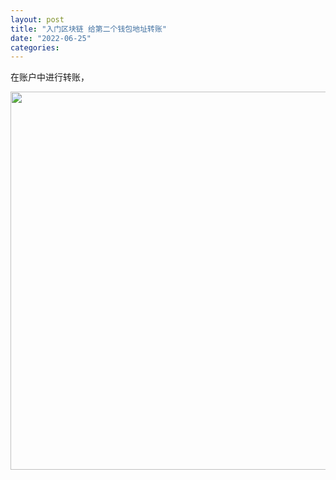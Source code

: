```yaml
---
layout: post
title: "入门区块链 给第二个钱包地址转账"
date: "2022-06-25"
categories: 
---
```

<p>在账户中进行转账，</p>

<p><img height="605" src="/uploads/ckeditor/pictures/71/image-20220625091240-1.png" width="1296" /></p>

